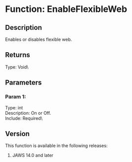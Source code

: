 # Function: EnableFlexibleWeb

## Description

Enables or disables flexible web.

## Returns

Type: Void\

## Parameters

### Param 1:

Type: int\
Description: On or Off.\
Include: Required\

## Version

This function is available in the following releases:

1.  JAWS 14.0 and later

